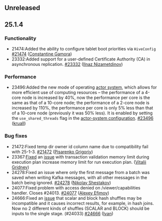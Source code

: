 ## Unreleased

## 25.1.4

### Functionality

* 21474:Added the ability to configure tablet boot priorities via `HiveConfig` [#21474](https://github.com/ydb-platform/ydb/pull/21474) ([Constantine Gamora](https://github.com/ya-ksgamora))
* 23332:Added support for a user-defined Certificate Authority (CA) in asynchronous replication. [#23332](https://github.com/ydb-platform/ydb/pull/23332) ([Ilnaz Nizametdinov](https://github.com/CyberROFL))

### Performance

* 23496:Added the new mode of operating [actor system](./concepts/glossary#actor-system), which allows for more efficient use of computing resources – the performance of a 4-core node is increased by 40%, now the performance per core is the same as that of a 10-core node; the performance of a 2-core node is increased by 110%, the performance per core is only 5% less than that of a 10-core node (previously it was 50% less). It is enabled by setting the `use_shared_threads` flag in the [actor-system configuration](./devops/configuration-management/configuration-v1/change_actorsystem_configs). [#23496](https://github.com/ydb-platform/ydb/pull/23496) ([kruall](https://github.com/kruall))

### Bug fixes

* 21472:Fixed temp dir owner id column name due to compatibility fail with 25-1-3. [#21472](https://github.com/ydb-platform/ydb/pull/21472) ([Pisarenko Grigoriy](https://github.com/GrigoriyPA))
* 23367:[Fixed](https://github.com/ydb-platform/ydb/pull/23367) an [issue](https://github.com/ydb-platform/ydb/issues/23171) with transaction validation memory limit during execution plan increase memory limit for run execution plan. ([Vitalii Gridnev](https://github.com/gridnevvvit))
* 24278:Fixed an issue where only the first message from a batch was saved when writing Kafka messages, with all other messages in the batch being ignored. [#24278](https://github.com/ydb-platform/ydb/pull/24278) ([Nikolay Shestakov](https://github.com/nshestakov))
* 24077:Fixed problem with access denied on /viewer/capabilities handler. Closes #24013. [#24077](https://github.com/ydb-platform/ydb/pull/24077) ([Alexey Efimov](https://github.com/adameat))
* 24666:Fixed an [issue](https://github.com/ydb-platform/ydb/issues/23895) that scalar and block hash shuffles may be incompatible and it causes incorrect results, for example, in hash joins. Now no 2 different kinds of shuffles (SCALAR and BLOCK) should be inputs to the single stage. (#24033) [#24666](https://github.com/ydb-platform/ydb/pull/24666) ([Ivan](https://github.com/abyss7))

